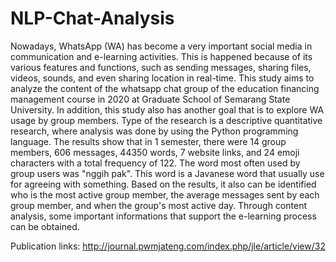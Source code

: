 # NLP-Chat-Analysis

Nowadays, WhatsApp (WA) has become a very important social media in communication and e-learning activities. This is happened because of its various features and functions, such as sending messages, sharing files, videos, sounds, and even sharing location in real-time. This study aims to analyze the content of the whatsapp chat group of the education financing management course in 2020 at Graduate School of Semarang State University. In addition, this study also has another goal that is to explore WA usage by group members. Type of the research is a descriptive quantitative research, where analysis was done by using the Python programming language. The results show that in 1 semester, there were 14 group members, 606 messages, 44350 words, 7 website links, and 24 emoji characters with a total frequency of 122. The word most often used by group users was "nggih pak". This word is a Javanese word that usually use for agreeing with something. Based on the results, it also can be identified who is the most active group member, the average messages sent by each group member, and when the group's most active day. Through content analysis, some important informations that support the e-learning process can be obtained.

Publication links:
http://journal.pwmjateng.com/index.php/jle/article/view/32
